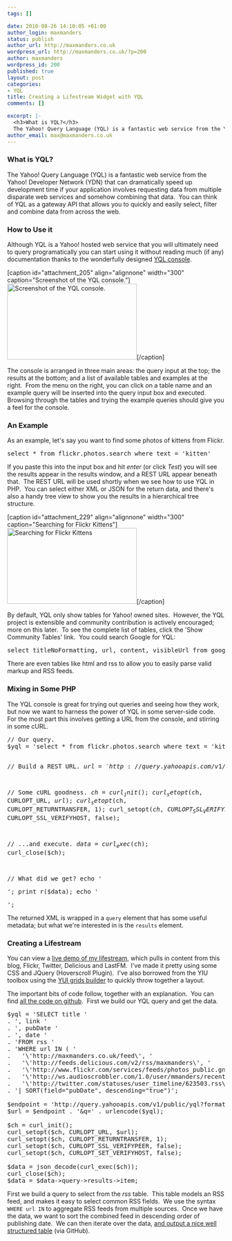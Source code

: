```yaml
--- 
tags: []

date: 2010-08-26 14:10:05 +01:00
author_login: maxmanders
status: publish
author_url: http://maxmanders.co.uk
wordpress_url: http://maxmanders.co.uk/?p=200
author: maxmanders
wordpress_id: 200
published: true
layout: post
categories: 
- YQL
title: Creating a Lifestream Widget with YQL
comments: []

excerpt: |-
  <h3>What is YQL?</h3>
  The Yahoo! Query Language (YQL) is a fantastic web service from the Yahoo! Developer Network (YDN) that can dramatically speed up development time if your application involves requesting data from multiple disparate web services and somehow combining that data.&nbsp; You can think of YQL as a gateway API that allows you to quickly and easily select, filter and combine data from across the web.
author_email: max@maxmanders.co.uk
---
```

<h3>What is YQL?</h3>
The Yahoo! Query Language (YQL) is a fantastic web service from the Yahoo! Developer Network (YDN) that can dramatically speed up development time if your application involves requesting data from multiple disparate web services and somehow combining that data.&nbsp; You can think of YQL as a gateway API that allows you to quickly and easily select, filter and combine data from across the web.<!--more-->
<h3>How to Use it</h3>
Although YQL is a Yahoo! hosted web service that you will ultimately need to query programatically you can start using it without reading much (if any) documentation thanks to the wonderfully designed <a title="YQL Console" href="http://developer.yahoo.com/yql/console/">YQL console</a>.

[caption id="attachment_205" align="alignnone" width="300" caption="Screenshot of the YQL console."]<img class="size-medium wp-image-205" title="Screenshot of the YQL console." src="/media/yqlconsole-300x175.png" alt="Screenshot of the YQL console." width="300" height="175" />[/caption]

The console is arranged in three main areas: the query input at the top; the results at the bottom; and a list of available tables and examples at the right.&nbsp; From the menu on the right, you can click on a table name and an example query will be inserted into the query input box and executed.&nbsp; Browsing through the tables and trying the example queries should give you a feel for the console.
<h3>An Example</h3>
As an example, let's say you want to find some photos of kittens from Flickr.
<pre class="brush:sql">select * from flickr.photos.search where text = 'kitten'</pre>
If you paste this into the input box and hit <em>enter</em> (or click <em>Test</em>) you will see the results appear in the results window, and a REST URL appear beneath that.&nbsp; The REST URL will be used shortly when we see how to use YQL in PHP.&nbsp; You can select either XML or JSON for the return data, and there's also a handy tree view to show you the results in a hierarchical tree structure.

[caption id="attachment_229" align="alignnone" width="300" caption="Searching for Flickr Kittens"]<img class="size-medium wp-image-229" title="Searching for Flickr Kittens" src="/media/yqlconsole-kitten-300x175.png" alt="Searching for Flickr Kittens" width="300" height="175" />[/caption]

By default, YQL only show tables for Yahoo! owned sites.&nbsp; However, the YQL project is extensible and community contribution is actively encouraged; more on this later.&nbsp; To see the complete list of tables, click the 'Show Community Tables' link.&nbsp; You could search Google for YQL:
<pre class="brush:sql">select titleNoFormatting, url, content, visibleUrl from google.search where q = 'yql'</pre>
There are even tables like html and rss to allow you to easily parse valid markup and RSS feeds.
<h3>Mixing in Some PHP</h3>
The YQL console is great for trying out queries and seeing how they work, but now we want to harness the power of YQL in some server-side code.&nbsp; For the most part this involves getting a URL from the console, and stirring in some cURL.
<pre class="brush:php">// Our query.
$yql = 'select * from flickr.photos.search where text = 'kitten'';

// Build a REST URL.
$url = 'http://query.yahooapis.com/v1/public/yql?q=' . urlencode($yql);

// Some cURL goodness.
$ch = curl_init();
curl_setopt($ch, CURLOPT_URL, $url);
curl_setopt($ch, CURLOPT_RETURNTRANSFER, 1);
curl_setopt($ch, CURLOPT_SSL_VERIFYPEER, false);
curl_setopt($ch, CURLOPT_SSL_VERIFYHOST, false);

// ...and execute.
$data = curl_exec($ch);
curl_close($ch);

// What did we get?
echo '<pre>';
print_r($data);
echo '</pre>';
</pre>
The returned XML is wrapped in a <code>query</code> element that has some useful metadata; but what we're interested in is the <code>results</code> element.
<h3>Creating a Lifestream</h3>
You can view a <a href="http://maxmanders.co.uk/lab/lifestream/">live demo of my lifestream</a>, which pulls in content from this blog, Flickr, Twitter, Delicious and LastFM.&nbsp; I've made it pretty using some CSS and JQuery (Hoverscroll Plugin).&nbsp; I've also borrowed from the YIU toolbox using the <a href="http://developer.yahoo.com/yui/grids/">YUI grids builder</a> to quickly throw together a layout.

The important bits of code follow, together with an explanation.&nbsp; You can find <a href="http://github.com/maxmanders/YQL-Lifestream">all the code on github</a>.&nbsp; First we build our YQL query and get the data.
<pre class="brush:php">$yql = 'SELECT title '
. ', link '
. ', pubDate '
. ', date '
. 'FROM rss '
. 'WHERE url IN ( '
.   '\'http://maxmanders.co.uk/feed\', '
.   '\'http://feeds.delicious.com/v2/rss/maxmanders\', '
.   '\'http://www.flickr.com/services/feeds/photos_public.gne?id=52727640@N00&amp;format=rss_200\' ,'
.   '\'http://ws.audioscrobbler.com/1.0/user/mmanders/recenttracks.rss\', '
.   '\'http://twitter.com/statuses/user_timeline/623503.rss\') '
. '| SORT(field="pubDate", descending="true")';

$endpoint = 'http://query.yahooapis.com/v1/public/yql?format=json&amp;env=store%3A%2F%2Fdatatables.org%2Falltableswithkeys&amp;diagnostics=false';
$url = $endpoint . '&amp;q=' . urlencode($yql);

$ch = curl_init();
curl_setopt($ch, CURLOPT_URL, $url);
curl_setopt($ch, CURLOPT_RETURNTRANSFER, 1);
curl_setopt($ch, CURLOPT_SSL_VERIFYPEER, false);
curl_setopt($ch, CURLOPT_SET_VERIFYHOST, false);

$data = json_decode(curl_exec($ch));
curl_close($ch);
$data = $data->query->results->item;
</pre>
First we build a query to select from the <em>rss</em> table.&nbsp; This table models an RSS feed, and makes it easy to select common RSS fields.&nbsp; We use the syntax <code>WHERE url IN</code> to aggregate RSS feeds from multiple sources.&nbsp; Once we have the data, we want to sort the combined feed in descending order of publishing date.&nbsp; We can then iterate over the data, <a href="http://github.com/maxmanders/YQL-Lifestream/blob/master/index.php">and output a nice well structured table</a> (via GitHub).
<div id="_mcePaste" style="position: absolute; left: -10000px; top: 504px; width: 1px; height: 1px; overflow: hidden;"><img src="file:///tmp/moz-screenshot.png" alt="" /></div>
